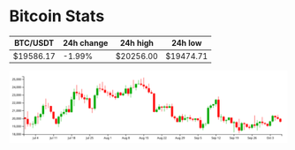 # Bitcoin Stats

BTC/USDT|24h change|24h high|24h low|
|---|---|---|---|
|$19586.17|-1.99%|$20256.00|$19474.71|

<img src="./chart.svg">
